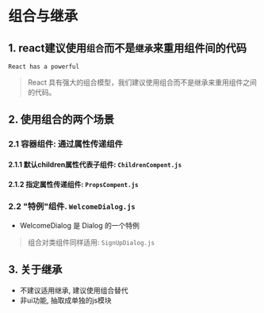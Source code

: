 # 组合与继承

## 1. react建议使用``组合``而不是``继承``来重用组件间的代码
``React has a powerful``
> React 具有强大的组合模型，我们建议使用组合而不是继承来重用组件之间的代码。
## 2. 使用组合的两个场景

### 2.1 容器组件:  通过属性传递组件

#### 2.1.1 默认children属性代表子组件: ``ChildrenCompent.js``

#### 2.1.2 指定属性传递组件: ``PropsCompent.js``

### 2.2 "特例"组件. ``WelcomeDialog.js``

* WelcomeDialog 是 Dialog 的一个特例

> 组合对类组件同样适用: ``SignUpDialog.js``

## 3. 关于继承

* 不建议适用继承, 建议使用组合替代
* 非ui功能, 抽取成单独的js模块

